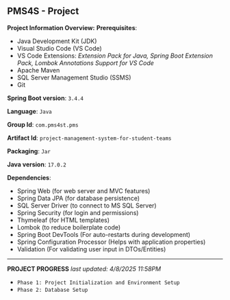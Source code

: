 **PMS4S - Project**
---
__**Project Information Overview:**__
**Prerequisites**:
- Java Development Kit (JDK)
- Visual Studio Code (VS Code)
- VS Code Extensions: *Extension Pack for Java, Spring Boot Extension Pack, Lombok Annotations Support for VS Code*
- Apache Maven
- SQL Server Management Studio (SSMS)
- Git

**Spring Boot version**: `3.4.4`
  
**Language**: `Java`

**Group Id**: `com.pms4st.pms`

**Artifact Id**: `project-management-system-for-student-teams`

**Packaging**: `Jar`

**Java version**: `17.0.2`

**Dependencies**:
  - Spring Web (for web server and MVC features)
  - Spring Data JPA (for database persistence)
  - SQL Server Driver (to connect to MS SQL Server)
  - Spring Security (for login and permissions)
  - Thymeleaf (for HTML templates)
  - Lombok (to reduce boilerplate code)
  - Spring Boot DevTools (For auto-restarts during development)
  - Spring Configuration Processor (Helps with application properties)
  - Validation (For validating user input in DTOs/Entities)

---
**PROJECT PROGRESS** *last updated: 4/8/2025 11:58PM*
* `Phase 1: Project Initialization and Environment Setup`
* `Phase 2: Database Setup`
